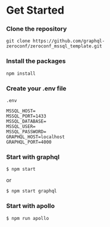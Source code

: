 # Get Started

### Clone the repository
```
git clone https://github.com/graphql-zeroconf/zeroconf_mssql_template.git
```

### Install the packages
```
npm install
```

### Create your .env file

```
.env

MSSQL_HOST=
MSSQL_PORT=1433
MSSQL_DATABASE=
MSSQL_USER=
MSSQL_PASSWORD=
GRAPHQL_HOST=localhost
GRAPHQL_PORT=4000
```

### Start with graphql

```
$ npm start
```

or

```
$ npm start graphql
```

### Start with apollo

```
$ npm run apollo
```